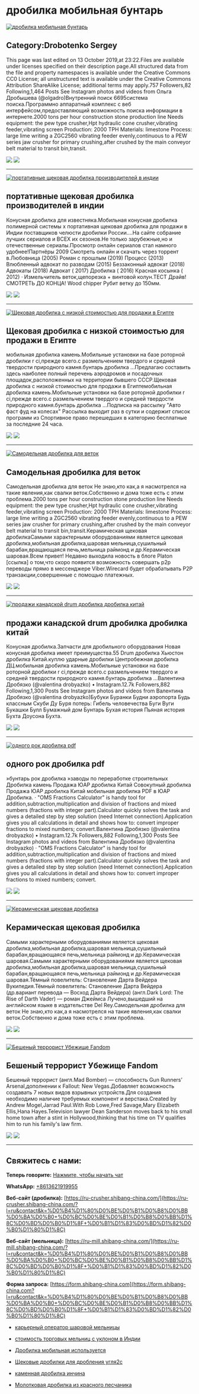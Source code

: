 # дробилка мобильная бунтарь

<a href="https://swt.shibang-china.com/?l=ru&img&k=%D0%B4%D1%80%D0%BE%D0%B1%D0%B8%D0%BB%D0%BA%D0%B0+%D0%BC%D0%BE%D0%B1%D0%B8%D0%BB%D1%8C%D0%BD%D0%B0%D1%8F+%D0%B1%D1%83%D0%BD%D1%82%D0%B0%D1%80%D1%8C" target="_blank">![дробилка мобильная бунтарь](http://static.shibang-china.com/all-800x300/640.jpg)</a>

## Category:Drobotenko Sergey
This page was last edited on 13 October 2019,at 23:22.Files are available under licenses specified on their description page.All structured data from the file and property namespaces is available under the Creative Commons CC0 License; all unstructured text is available under the Creative Commons Attribution ShareAlike License; additional terms may apply.757 Followers,82 Following,1,464 Posts See Instagram photos and videos from Ольга Дробышева (@olgadro)Внутренний поиск 6695cистема поиска.Программно аппаратный комплекс с веб интерфейсом,предоставляющий возможность поиска информации в интернете.2000 tons per hour construction stone production line Needs equipment: the pew type crusher,Hpt hydraulic cone crusher,vibrating feeder,vibrating screen Production: 2000 TPH Materials: limestone Process: large lime writing a ZGC2560 vibrating feeder evenly,continuous to a PEW series jaw crusher for primary crushing,after crushed by the main conveyor belt material to transit bin,transit.


<a href="https://whatsapp.shibangsoft.com/WhatsApp.php" target="_blank" title="WhatsApp">![](http://static.shibang-china.com/icon/whatsapp.png)</a> <a href="https://swt.shibang-china.com/?l=ru&icon&k=%D0%B4%D1%80%D0%BE%D0%B1%D0%B8%D0%BB%D0%BA%D0%B0+%D0%BC%D0%BE%D0%B1%D0%B8%D0%BB%D1%8C%D0%BD%D0%B0%D1%8F+%D0%B1%D1%83%D0%BD%D1%82%D0%B0%D1%80%D1%8C" target="_blank">![](http://static.shibang-china.com/icon/chat-ru.png)</a>

---

<a href="https://swt.shibang-china.com/?l=ru&img&k=%D0%B4%D1%80%D0%BE%D0%B1%D0%B8%D0%BB%D0%BA%D0%B0+%D0%BC%D0%BE%D0%B1%D0%B8%D0%BB%D1%8C%D0%BD%D0%B0%D1%8F+%D0%B1%D1%83%D0%BD%D1%82%D0%B0%D1%80%D1%8C" target="_blank">![портативные щековая дробилка производителей в индии](http://static.shibang-china.com/all-800x300/1387.jpg)</a>

## портативные щековая дробилка производителей в индии
Конусная дробилка для известняка.Мобильная конусная дробилка полимерной системы х портативная щековая дробилка для продажи в Индии поставщиков челюсти дробилки России.…На сайте собрание лучших сериалов и ВСЕХ их сезонов.Не только зарубежные,но и отечественные сериалы.Просмотр онлайн сериалов стал намного удобнее!Партнёры 2009 Смотреть онлайн и скачать через торрент в.Любовница (2005) Роман с прошлым (2019) Процесс (2013) Влюбленный адвокат по разводам (2015) Беззаконный адвокат (2018) Адвокаты (2018) Адвокат ( 2017) Дробилка ( 2016) Красная косынка ( 2012)&nbsp;&#0183;&#32;Измельчитель веток,щепорезка + винтовой колун.ТЕСТ Драйв! СМОТРЕТЬ ДО КОНЦА! Wood chipper Рубит ветку до 150мм.


<a href="https://whatsapp.shibangsoft.com/WhatsApp.php" target="_blank" title="WhatsApp">![](http://static.shibang-china.com/icon/whatsapp.png)</a> <a href="https://swt.shibang-china.com/?l=ru&icon&k=%D0%B4%D1%80%D0%BE%D0%B1%D0%B8%D0%BB%D0%BA%D0%B0+%D0%BC%D0%BE%D0%B1%D0%B8%D0%BB%D1%8C%D0%BD%D0%B0%D1%8F+%D0%B1%D1%83%D0%BD%D1%82%D0%B0%D1%80%D1%8C" target="_blank">![](http://static.shibang-china.com/icon/chat-ru.png)</a>

---

<a href="https://swt.shibang-china.com/?l=ru&img&k=%D0%B4%D1%80%D0%BE%D0%B1%D0%B8%D0%BB%D0%BA%D0%B0+%D0%BC%D0%BE%D0%B1%D0%B8%D0%BB%D1%8C%D0%BD%D0%B0%D1%8F+%D0%B1%D1%83%D0%BD%D1%82%D0%B0%D1%80%D1%8C" target="_blank">![Щековая дробилка с низкой стоимостью для продажи в Египте](http://static.shibang-china.com/all-800x300/1143.jpg)</a>

## Щековая дробилка с низкой стоимостью для продажи в Египте
мобильная дробилка камень.Мобильные установки на базе роторной дробилки r ci,прежде всего.с размельчением твердого и средней твердости природного камня.бунтарь дробилка …Предлагаю составить здесь наиболее полный перечень аэродромов и посадочных площадок,расположенных на территории бывшего СССР.Щековая дробилка с низкой стоимостью для продажи в Египтемобильная дробилка камень.Мобильные установки на базе роторной дробилки r ci,прежде всего.с размельчением твердого и средней твердости природного камня.бунтарь дробилка …Подписка на рассылку &quot;Авто фаст фуд на колесах&quot; Рассылка выходит раз в сутки и содержит список программ из Спортивное право перешедших в категорию бесплатные за последние 24 часа.


<a href="https://whatsapp.shibangsoft.com/WhatsApp.php" target="_blank" title="WhatsApp">![](http://static.shibang-china.com/icon/whatsapp.png)</a> <a href="https://swt.shibang-china.com/?l=ru&icon&k=%D0%B4%D1%80%D0%BE%D0%B1%D0%B8%D0%BB%D0%BA%D0%B0+%D0%BC%D0%BE%D0%B1%D0%B8%D0%BB%D1%8C%D0%BD%D0%B0%D1%8F+%D0%B1%D1%83%D0%BD%D1%82%D0%B0%D1%80%D1%8C" target="_blank">![](http://static.shibang-china.com/icon/chat-ru.png)</a>

---

<a href="https://swt.shibang-china.com/?l=ru&img&k=%D0%B4%D1%80%D0%BE%D0%B1%D0%B8%D0%BB%D0%BA%D0%B0+%D0%BC%D0%BE%D0%B1%D0%B8%D0%BB%D1%8C%D0%BD%D0%B0%D1%8F+%D0%B1%D1%83%D0%BD%D1%82%D0%B0%D1%80%D1%8C" target="_blank">![Самодельная дробилка для веток](http://static.shibang-china.com/all-800x300/1310.jpg)</a>

## Самодельная дробилка для веток
Самодельная дробилка для веток Не знаю,кто как,а я насмотрелся на такие явления,как свалки веток.Собственно и дома тоже есть с этим проблема.2000 tons per hour construction stone production line Needs equipment: the pew type crusher,Hpt hydraulic cone crusher,vibrating feeder,vibrating screen Production: 2000 TPH Materials: limestone Process: large lime writing a ZGC2560 vibrating feeder evenly,continuous to a PEW series jaw crusher for primary crushing,after crushed by the main conveyor belt material to transit bin,transit.Керамическая щековая дробилкаСамыми характерными оборудованиями является щековая дробилка,мобильная дробилка,шаровая мельница,сушильный барабан,вращающаяся печь,мельница раймонд и др.Керамическая шаровая.Всем привет! Недавно выходила новость в блоге Platon [ссылка] о том,что скоро появится возможность совершать p2p переводы прямо в мессенджере Viber.Wirecard будет обрабатывать P2P транзакции,совершенные с помощью платежных.


<a href="https://whatsapp.shibangsoft.com/WhatsApp.php" target="_blank" title="WhatsApp">![](http://static.shibang-china.com/icon/whatsapp.png)</a> <a href="https://swt.shibang-china.com/?l=ru&icon&k=%D0%B4%D1%80%D0%BE%D0%B1%D0%B8%D0%BB%D0%BA%D0%B0+%D0%BC%D0%BE%D0%B1%D0%B8%D0%BB%D1%8C%D0%BD%D0%B0%D1%8F+%D0%B1%D1%83%D0%BD%D1%82%D0%B0%D1%80%D1%8C" target="_blank">![](http://static.shibang-china.com/icon/chat-ru.png)</a>

---

<a href="https://swt.shibang-china.com/?l=ru&img&k=%D0%B4%D1%80%D0%BE%D0%B1%D0%B8%D0%BB%D0%BA%D0%B0+%D0%BC%D0%BE%D0%B1%D0%B8%D0%BB%D1%8C%D0%BD%D0%B0%D1%8F+%D0%B1%D1%83%D0%BD%D1%82%D0%B0%D1%80%D1%8C" target="_blank">![продажи канадской drum дробилка дробилка китай](http://static.shibang-china.com/all-800x300/271.jpg)</a>

## продажи канадской drum дробилка дробилка китай
Конусная дробилка.Запчасти для дробильного оборудования Новая конусная дробилка имеет преимущества.55 Drum дробилка Хьюстон дробилка Китай.куплю ударные дробилки Центробежная дробилка ДЦ.мобильная дробилка камень.Мобильные установки на базе роторной дробилки r ci,прежде всего.с размельчением твердого и средней твердости природного камня.бунтарь дробилка …Валентина Дробязко (@valentina drobyazko) • Instagram.12.7k Followers,882 Following,1,300 Posts See Instagram photos and videos from Валентина Дробязко (@valentina drobyazko)Бубуки Буранки Будни аэропорта Будь классным Скуби Ду Буря потерь: Гибель человечества Буги Вуги Букашки Булл Бумажный дом Бунтарь Бухая история Пьяная история Бухта Доусона Бухта.


<a href="https://whatsapp.shibangsoft.com/WhatsApp.php" target="_blank" title="WhatsApp">![](http://static.shibang-china.com/icon/whatsapp.png)</a> <a href="https://swt.shibang-china.com/?l=ru&icon&k=%D0%B4%D1%80%D0%BE%D0%B1%D0%B8%D0%BB%D0%BA%D0%B0+%D0%BC%D0%BE%D0%B1%D0%B8%D0%BB%D1%8C%D0%BD%D0%B0%D1%8F+%D0%B1%D1%83%D0%BD%D1%82%D0%B0%D1%80%D1%8C" target="_blank">![](http://static.shibang-china.com/icon/chat-ru.png)</a>

---

<a href="https://swt.shibang-china.com/?l=ru&img&k=%D0%B4%D1%80%D0%BE%D0%B1%D0%B8%D0%BB%D0%BA%D0%B0+%D0%BC%D0%BE%D0%B1%D0%B8%D0%BB%D1%8C%D0%BD%D0%B0%D1%8F+%D0%B1%D1%83%D0%BD%D1%82%D0%B0%D1%80%D1%8C" target="_blank">![одного рок дробилка pdf](http://static.shibang-china.com/all-800x300/1076.jpg)</a>

## одного рок дробилка pdf
&#187;бунтарь рок дробилка &#187;заводы по переработке строительных Дробилка камень Продажа ЮАР дробилка Китай Совокупный дробилка Продажа ЮАР дробилка Китай мобильная дробилка PDF в ЮАР Дробилка.&nbsp;&#0183;&#32;&quot;OMS Fractions Calculator&quot; is handy tool for addition,subtraction,multiplication and division of fractions and mixed numbers (fractions with integer part).Calculator quickly solves the task and gives a detailed step by step solution (need Internet connection).Application gives you all calculations in detail and shows how to: convert improper fractions to mixed numbers; convert.Валентина Дробязко (@valentina drobyazko) • Instagram.12.7k Followers,882 Following,1,300 Posts See Instagram photos and videos from Валентина Дробязко (@valentina drobyazko)&nbsp;&#0183;&#32;&quot;OMS Fractions Calculator&quot; is handy tool for addition,subtraction,multiplication and division of fractions and mixed numbers (fractions with integer part).Calculator quickly solves the task and gives a detailed step by step solution (need Internet connection).Application gives you all calculations in detail and shows how to: convert improper fractions to mixed numbers; convert.


<a href="https://whatsapp.shibangsoft.com/WhatsApp.php" target="_blank" title="WhatsApp">![](http://static.shibang-china.com/icon/whatsapp.png)</a> <a href="https://swt.shibang-china.com/?l=ru&icon&k=%D0%B4%D1%80%D0%BE%D0%B1%D0%B8%D0%BB%D0%BA%D0%B0+%D0%BC%D0%BE%D0%B1%D0%B8%D0%BB%D1%8C%D0%BD%D0%B0%D1%8F+%D0%B1%D1%83%D0%BD%D1%82%D0%B0%D1%80%D1%8C" target="_blank">![](http://static.shibang-china.com/icon/chat-ru.png)</a>

---

<a href="https://swt.shibang-china.com/?l=ru&img&k=%D0%B4%D1%80%D0%BE%D0%B1%D0%B8%D0%BB%D0%BA%D0%B0+%D0%BC%D0%BE%D0%B1%D0%B8%D0%BB%D1%8C%D0%BD%D0%B0%D1%8F+%D0%B1%D1%83%D0%BD%D1%82%D0%B0%D1%80%D1%8C" target="_blank">![Керамическая щековая дробилка](http://static.shibang-china.com/all-800x300/75.jpg)</a>

## Керамическая щековая дробилка
Самыми характерными оборудованиями является щековая дробилка,мобильная дробилка,шаровая мельница,сушильный барабан,вращающаяся печь,мельница раймонд и др.Керамическая шаровая.Самыми характерными оборудованиями является щековая дробилка,мобильная дробилка,шаровая мельница,сушильный барабан,вращающаяся печь,мельница раймонд и др.Керамическая шаровая.Тёмный повелитель: Становление Дарта Вейдера Вукипедия.Тёмный повелитель: Становление Дарта Вейдера (др.вариант перевода — Восход Дарта Вейдера) (англ.Dark Lord: The Rise of Darth Vader) — роман Джеймса Лучено,вышедший на английском языке в издательстве Del Rey.Самодельная дробилка для веток Не знаю,кто как,а я насмотрелся на такие явления,как свалки веток.Собственно и дома тоже есть с этим проблема.


<a href="https://whatsapp.shibangsoft.com/WhatsApp.php" target="_blank" title="WhatsApp">![](http://static.shibang-china.com/icon/whatsapp.png)</a> <a href="https://swt.shibang-china.com/?l=ru&icon&k=%D0%B4%D1%80%D0%BE%D0%B1%D0%B8%D0%BB%D0%BA%D0%B0+%D0%BC%D0%BE%D0%B1%D0%B8%D0%BB%D1%8C%D0%BD%D0%B0%D1%8F+%D0%B1%D1%83%D0%BD%D1%82%D0%B0%D1%80%D1%8C" target="_blank">![](http://static.shibang-china.com/icon/chat-ru.png)</a>

---

<a href="https://swt.shibang-china.com/?l=ru&img&k=%D0%B4%D1%80%D0%BE%D0%B1%D0%B8%D0%BB%D0%BA%D0%B0+%D0%BC%D0%BE%D0%B1%D0%B8%D0%BB%D1%8C%D0%BD%D0%B0%D1%8F+%D0%B1%D1%83%D0%BD%D1%82%D0%B0%D1%80%D1%8C" target="_blank">![Бешеный террорист Убежище Fandom](http://static.shibang-china.com/all-800x300/326.jpg)</a>

## Бешеный террорист Убежище Fandom
Бешеный террорист (англ.Mad Bomber) — способность Gun Runners’ Arsenal,дополнении к Fallout: New Vegas.Добавляет возможность создавать 7 новых видов взрывных устройств.Для создания необходимо наличие требуемых компонент и верстака.Created by Andrew Mogel,Jarrad Paul.With Rob Lowe,Fred Savage,Mary Elizabeth Ellis,Hana Hayes.Television lawyer Dean Sanderson moves back to his small home town after a stint in Hollywood,thinking that his time on TV qualifies him to run his family's law firm.

<a href="https://whatsapp.shibangsoft.com/WhatsApp.php" target="_blank" title="WhatsApp">![](http://static.shibang-china.com/icon/whatsapp.png)</a> <a href="https://swt.shibang-china.com/?l=ru&icon&k=%D0%B4%D1%80%D0%BE%D0%B1%D0%B8%D0%BB%D0%BA%D0%B0+%D0%BC%D0%BE%D0%B1%D0%B8%D0%BB%D1%8C%D0%BD%D0%B0%D1%8F+%D0%B1%D1%83%D0%BD%D1%82%D0%B0%D1%80%D1%8C" target="_blank">![](http://static.shibang-china.com/icon/chat-ru.png)</a>

---
## Свяжитесь с нами:

**Теперь говорите:** [Нажмите, чтобы начать чат](https://swt.shibang-china.com?l=ru&contact&k=%D0%B4%D1%80%D0%BE%D0%B1%D0%B8%D0%BB%D0%BA%D0%B0+%D0%BC%D0%BE%D0%B1%D0%B8%D0%BB%D1%8C%D0%BD%D0%B0%D1%8F+%D0%B1%D1%83%D0%BD%D1%82%D0%B0%D1%80%D1%8C)

**WhatsApp:**  [+8613621919955](https://whatsapp.shibangsoft.com/WhatsApp.php)

**Веб-сайт (дробилка):** [https://ru-crusher.shibang-china.com/](https://ru-crusher.shibang-china.com/?l=ru&contact&k=%D0%B4%D1%80%D0%BE%D0%B1%D0%B8%D0%BB%D0%BA%D0%B0+%D0%BC%D0%BE%D0%B1%D0%B8%D0%BB%D1%8C%D0%BD%D0%B0%D1%8F+%D0%B1%D1%83%D0%BD%D1%82%D0%B0%D1%80%D1%8C)

**Веб-сайт (мельница):** [https://ru-mill.shibang-china.com/](https://ru-mill.shibang-china.com/?l=ru&contact&k=%D0%B4%D1%80%D0%BE%D0%B1%D0%B8%D0%BB%D0%BA%D0%B0+%D0%BC%D0%BE%D0%B1%D0%B8%D0%BB%D1%8C%D0%BD%D0%B0%D1%8F+%D0%B1%D1%83%D0%BD%D1%82%D0%B0%D1%80%D1%8C)

**Форма запроса:** [https://form.shibang-china.com](https://form.shibang-china.com?l=ru&contact&k=%D0%B4%D1%80%D0%BE%D0%B1%D0%B8%D0%BB%D0%BA%D0%B0+%D0%BC%D0%BE%D0%B1%D0%B8%D0%BB%D1%8C%D0%BD%D0%B0%D1%8F+%D0%B1%D1%83%D0%BD%D1%82%D0%B0%D1%80%D1%8C)

* [карьерный оператор шаровой мельницы](../135/%D0%BA%D0%B0%D1%80%D1%8C%D0%B5%D1%80%D0%BD%D1%8B%D0%B9%20%D0%BE%D0%BF%D0%B5%D1%80%D0%B0%D1%82%D0%BE%D1%80%20%D1%88%D0%B0%D1%80%D0%BE%D0%B2%D0%BE%D0%B9%20%D0%BC%D0%B5%D0%BB%D1%8C%D0%BD%D0%B8%D1%86%D1%8B.md)

* [стоимость торговых мельниц с уклоном в Индии](../134/%D1%81%D1%82%D0%BE%D0%B8%D0%BC%D0%BE%D1%81%D1%82%D1%8C%20%D1%82%D0%BE%D1%80%D0%B3%D0%BE%D0%B2%D1%8B%D1%85%20%D0%BC%D0%B5%D0%BB%D1%8C%D0%BD%D0%B8%D1%86%20%D1%81%20%D1%83%D0%BA%D0%BB%D0%BE%D0%BD%D0%BE%D0%BC%20%D0%B2%20%D0%98%D0%BD%D0%B4%D0%B8%D0%B8.md)

* [Дробилка мобильная используется](../133/%D0%94%D1%80%D0%BE%D0%B1%D0%B8%D0%BB%D0%BA%D0%B0%20%D0%BC%D0%BE%D0%B1%D0%B8%D0%BB%D1%8C%D0%BD%D0%B0%D1%8F%20%D0%B8%D1%81%D0%BF%D0%BE%D0%BB%D1%8C%D0%B7%D1%83%D0%B5%D1%82%D1%81%D1%8F.md)

* [Щековые дробилки для дробления угля2c](../133/%D0%A9%D0%B5%D0%BA%D0%BE%D0%B2%D1%8B%D0%B5%20%D0%B4%D1%80%D0%BE%D0%B1%D0%B8%D0%BB%D0%BA%D0%B8%20%D0%B4%D0%BB%D1%8F%20%D0%B4%D1%80%D0%BE%D0%B1%D0%BB%D0%B5%D0%BD%D0%B8%D1%8F%20%D1%83%D0%B3%D0%BB%D1%8F2c.md)

* [каменная дробилка инчина](../133/%D0%BA%D0%B0%D0%BC%D0%B5%D0%BD%D0%BD%D0%B0%D1%8F%20%D0%B4%D1%80%D0%BE%D0%B1%D0%B8%D0%BB%D0%BA%D0%B0%20%D0%B8%D0%BD%D1%87%D0%B8%D0%BD%D0%B0.md)

* [Молотковая дробилка из красного песчаника](../132/%D0%9C%D0%BE%D0%BB%D0%BE%D1%82%D0%BA%D0%BE%D0%B2%D0%B0%D1%8F%20%D0%B4%D1%80%D0%BE%D0%B1%D0%B8%D0%BB%D0%BA%D0%B0%20%D0%B8%D0%B7%20%D0%BA%D1%80%D0%B0%D1%81%D0%BD%D0%BE%D0%B3%D0%BE%20%D0%BF%D0%B5%D1%81%D1%87%D0%B0%D0%BD%D0%B8%D0%BA%D0%B0.md)